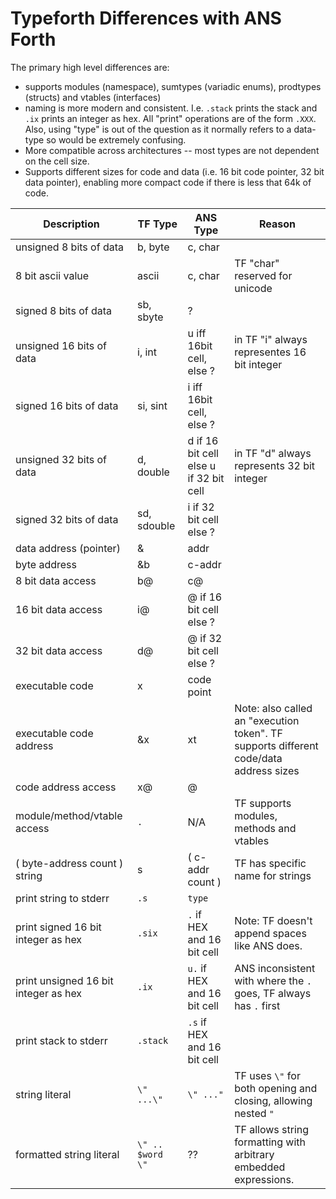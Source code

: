 # Typeforth Differences with ANS Forth

The primary high level differences are:
- supports modules (namespace), sumtypes (variadic enums), prodtypes (structs) and vtables (interfaces)
- naming is more modern and consistent. I.e. `.stack` prints the stack and
  `.ix` prints an integer as hex.  All "print" operations are of the form
  `.XXX`. Also, using "type" is out of the question as it normally refers to a
  data-type so would be extremely confusing.
- More compatible across architectures -- most types are not dependent on the
  cell size.
- Supports different sizes for code and data (i.e. 16 bit code pointer, 32 bit
  data pointer), enabling more compact code if there is less that 64k of code.

Description                     | TF Type     | ANS Type        | Reason
---------------------           | ----------- | ----------      | ------
unsigned 8 bits of data         | b, byte     | c, char         |
8 bit ascii value               | ascii       | c, char         | TF "char" reserved for unicode
signed 8 bits of data           | sb, sbyte   | ?               | 
unsigned 16 bits of data        | i, int      | u iff 16bit cell, else ? | in TF "i" always representes 16 bit integer
signed 16 bits of data          | si, sint    | i iff 16bit cell, else ? |
unsigned 32 bits of data        | d, double   | d if 16 bit cell else u if 32 bit cell | in TF "d" always represents 32 bit integer
signed 32 bits of data          | sd, sdouble | i if 32 bit cell else ?  |
data address (pointer)          | &           | addr            | 
byte address                    | &b          | c-addr          | 
8 bit data access               | b@          | c@              | 
16 bit data access              | i@          | @ if 16 bit cell else ? |
32 bit data access              | d@          | @ if 32 bit cell else ? |
executable code                 | x           | code point      |
executable code address         | &x          | xt              | Note: also called an "execution token". TF supports different code/data address sizes
code address access             | x@          | @               | 
module/method/vtable access     | `.`         | N/A             | TF supports modules, methods and vtables
( byte-address count ) string   | s           | ( c-addr count ) | TF has specific name for strings
print string to stderr          | `.s`        | `type`          |
print signed 16 bit integer as hex | `.six`   | `.` if HEX and 16 bit cell | Note: TF doesn't append spaces like ANS does.
print unsigned 16 bit integer as hex | `.ix`  | `u.` if HEX and 16 bit cell | ANS inconsistent with where the `.` goes, TF always has `.` first
print stack to stderr           | `.stack`    | `.s` if HEX and 16 bit cell |
string literal                  | `\" ...\"`  | `\" ..."`       | TF uses `\"` for both opening and closing, allowing nested `"`
formatted string literal        | `\" .. $word \"`| ??          | TF allows string formatting with arbitrary embedded expressions.


